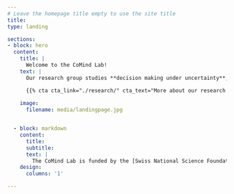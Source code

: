 ```yaml
---
# Leave the homepage title empty to use the site title
title:
type: landing

sections:
- block: hero
  content:
    title: |
      Welcome to the CoMind Lab!
    text: |
      Our research group studies **decision making under uncertainty**, such as in the emergency room, to gain a clearer understanding of how medical diagnostics and other high-risk decisions can be improved.

      {{% cta cta_link="./research/" cta_text="More about our research →" %}}
    
    image:
      filename: media/landingpage.jpg


  - block: markdown
    content:
      title: 
      subtitle:
      text: |
        The CoMind Lab is funded by the [Swiss National Science Foundation (SNSF)](https://snf.ch) with a Starting Grant to Prof. Dr. Juliane Kämmer (project number [TMSGI1_218047](https://data.snf.ch/grants/grant/218047)). The lab is part of the [Diagnostic Quality Lab](http://dxq.ch/) at the [Department of Emergency Medicine](https://notfallmedizin.insel.ch/de/lehre-und-forschung/forschungsschwerpunkte-und-gruppen/diagnostic-quality-lab) at the [University of Bern](https://unibe.ch), Switzerland.
    design:
      columns: '1'

---
```

